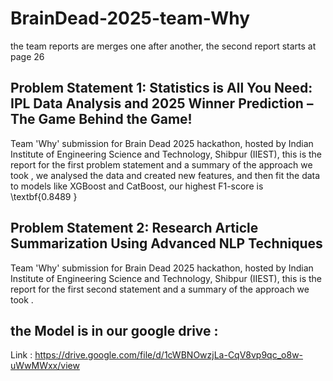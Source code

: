 # BrainDead-2025-team-Why

the team reports are merges one after another, the second report starts at page 26

## Problem Statement 1: Statistics is All You Need: IPL Data Analysis and 2025 Winner Prediction – The Game Behind the Game!

Team 'Why' submission for Brain Dead 2025 hackathon, hosted by Indian Institute of Engineering Science and Technology, Shibpur (IIEST), this is the report for the first problem statement and a summary of the approach we took , we analysed the data and created new features, and then fit the data to models like XGBoost and CatBoost, our highest F1-score is \textbf{0.8489 }

## Problem Statement 2: Research Article Summarization Using Advanced NLP Techniques

Team 'Why' submission for Brain Dead 2025 hackathon, hosted by Indian Institute of Engineering Science and Technology, Shibpur (IIEST), this is the report for the first second statement and a summary of the approach we took .
 ## the Model is in our google drive :
Link : https://drive.google.com/file/d/1cWBNOwzjLa-CqV8vp9qc_o8w-uWwMWxx/view
